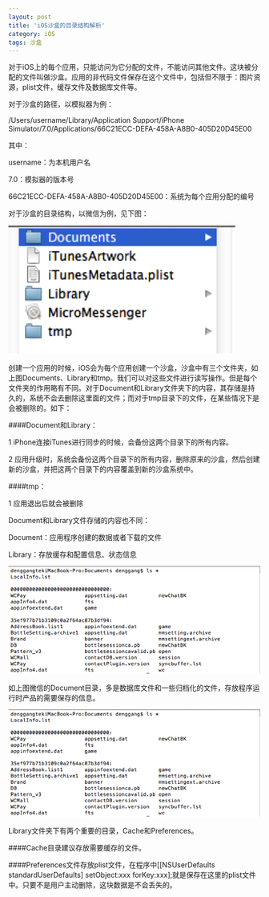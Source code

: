 ```yaml
---
layout: post
title: 'iOS沙盒的目录结构解析'
category: iOS
tags: 沙盒
---
```


对于iOS上的每个应用，只能访问为它分配的文件，不能访问其他文件。这块被分配的文件叫做沙盒。应用的非代码文件保存在这个文件中，包括但不限于：图片资源，plist文件，缓存文件及数据库文件等。

对于沙盒的路径，以模拟器为例：

/Users/username/Library/Application Support/iPhone Simulator/7.0/Applications/66C21ECC-DEFA-458A-A8B0-405D20D45E00

其中：

username：为本机用户名

7.0：模拟器的版本号

66C21ECC-DEFA-458A-A8B0-405D20D45E00：系统为每个应用分配的编号


对于沙盒的目录结构，以微信为例，见下图：

![微信沙盒目录结构](/assets/20140126iOSsanbox_1.png)
 
创建一个应用的时候，iOS会为每个应用创建一个沙盒，沙盒中有三个文件夹，如上图Documents、Library和tmp。我们可以对这些文件进行读写操作。但是每个文件夹的作用略有不同。对于Document和Library文件夹下的内容，其存储是持久的，系统不会去删除这里面的文件；而对于tmp目录下的文件，在某些情况下是会被删除的。如下：

####Document和Library：

1 iPhone连接iTunes进行同步的时候，会备份这两个目录下的所有内容。

2 应用升级时，系统会备份这两个目录下的所有内容，删除原来的沙盒，然后创建新的沙盒，并把这两个目录下的内容覆盖到新的沙盒系统中。

####tmp：

1 应用退出后就会被删除

Document和Library文件存储的内容也不同：

Document：应用程序创建的数据或者下载的文件

Library：存放缓存和配置信息、状态信息


 ![微信Document目录](/assets/20140126iOSsanbox_2.png)
 
如上图微信的Document目录，多是数据库文件和一些归档化的文件，存放程序运行时产品的需要保存的信息。

 
 ![微信Library目录](/assets/20140126iOSsanbox_2.png)
 
Library文件夹下有两个重要的目录，Cache和Preferences。

####Cache目录建议存放需要缓存的文件。

####Preferences文件存放plist文件，在程序中[[NSUserDefaults standardUserDefaults] setObject:xxx forKey:xxx];就是保存在这里的plist文件中。只要不是用户主动删除，这块数据是不会丢失的。


